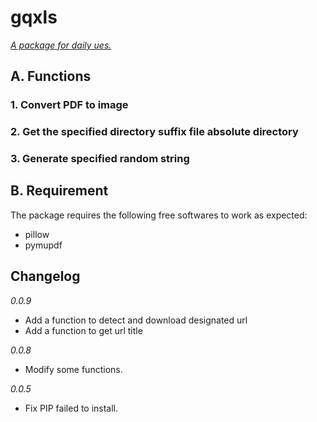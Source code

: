 # gqxls

*<u>A package for daily ues.</u>*

## A. Functions

### 1. Convert PDF to image

### 2. Get the specified directory suffix file absolute directory

### 3. Generate specified random string

## B. Requirement
The package requires the following free softwares to work as expected:
- pillow
- pymupdf

## Changelog

*0.0.9*
- Add a function to detect and download designated url
- Add a function to get url title

*0.0.8*
- Modify some functions.

*0.0.5*
- Fix PIP failed to install.
